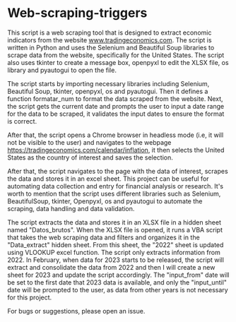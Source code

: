 # Web-scraping-triggers

This script is a web scraping tool that is designed to extract economic indicators from the website www.tradingeconomics.com. The script is written in Python and uses the Selenium and Beautiful Soup libraries to scrape data from the website, specifically for the United States. The script also uses tkinter to create a message box, openpyxl to edit the XLSX file, os library and pyautogui to open the file.

The script starts by importing necessary libraries including Selenium, Beautiful Soup, tkinter, openpyxl, os and pyautogui. Then it defines a function formatar_num to format the data scraped from the website. Next, the script gets the current date and prompts the user to input a date range for the data to be scraped, it validates the input dates to ensure the format is correct.

After that, the script opens a Chrome browser in headless mode (i.e, it will not be visible to the user) and navigates to the webpage https://tradingeconomics.com/calendar/inflation, it then selects the United States as the country of interest and saves the selection.

After that, the script navigates to the page with the data of interest, scrapes the data and stores it in an excel sheet. This project can be useful for automating data collection and entry for financial analysis or research. It's worth to mention that the script uses different libraries such as Selenium, BeautifulSoup, tkinter, Openpyxl, os and pyautogui to automate the scraping, data handling and data validation.

The script extracts the data and stores it in an XLSX file in a hidden sheet named "Datos_brutos". When the XLSX file is opened, it runs a VBA script that takes the web scraping data and filters and organizes it in the "Data_extract" hidden sheet. From this sheet, the "2022" sheet is updated using VLOOKUP excel function. The script only extracts information from 2022. In February, when data for 2023 starts to be released, the script will extract and consolidate the data from 2022 and then I will create a new sheet for 2023 and update the script accordingly. The "input_from" date will be set to the first date that 2023 data is available, and only the "input_until" date will be prompted to the user, as data from other years is not necessary for this project.

 For bugs or suggestions, please open an issue.
